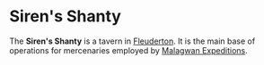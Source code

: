 # Siren's Shanty

The **Siren's Shanty** is a tavern in [Fleuderton](fleuderton.md). It is the main base of operations for mercenaries employed by [Malagwan Expeditions](../../../../ch-2-people-of-mote/organizations/malagwan-expeditions/malagwan-expeditions.md).
